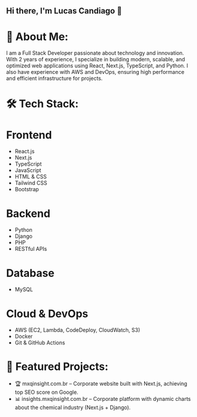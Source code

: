 ## Hi there, I'm Lucas Candiago 👋

# 🚀 About Me:
I am a Full Stack Developer passionate about technology and innovation. With 2 years of experience, I specialize in building modern, scalable, and optimized web applications using React, Next.js, TypeScript, and Python. I also have experience with AWS and DevOps, ensuring high performance and efficient infrastructure for projects.


# 🛠️ Tech Stack:
  # Frontend
  - React.js
  - Next.js
  - TypeScript
  - JavaScript
  - HTML & CSS
  - Tailwind CSS
  - Bootstrap

  # Backend
  - Python
  - Django
  - PHP
  - RESTful APIs

  # Database
  - MySQL

  # Cloud & DevOps
  - AWS (EC2, Lambda, CodeDeploy, CloudWatch, S3)
  - Docker
  - Git & GitHub Actions


# 📌 Featured Projects:
- 🏆 mxqinsight.com.br – Corporate website built with Next.js, achieving top SEO score on Google.
- 📊 insights.mxqinsight.com.br – Corporate platform with dynamic charts about the chemical industry (Next.js + Django).
